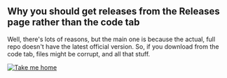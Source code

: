 ## Why you should get releases from the Releases page rather than the code tab
Well, there's lots of reasons, but the main one is because the actual, full repo doesn't have the latest official version. So, if you download from the code tab, files might be corrupt, and all that stuff.

[![Take me home](https://i.ibb.co/tCh8H8W/iconmonstr-home-6.png)](https://github.com/aarikpokras/spectacleos)
